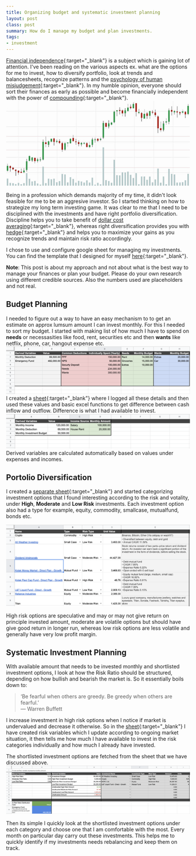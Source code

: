 ```yaml
---
title: Organizing budget and systematic investment planning
layout: post
class: post
summary: How do I manage my budget and plan investments.
tags:
- investment
---
```

[Financial independence](https://en.wikipedia.org/wiki/Financial_independence#:~:text=Financial%20independence%20is%20the%20status,referred%20to%20as%20passive%20income.){:target="_blank"} is a subject which is gaining lot of attention. I've been reading on the various aspects ex. what are the options for me to invest, how to diversify portfolio, look at trends and balancesheets, recognize patterns and the [psychology of human misjudgement](https://www.youtube.com/watch?v=pqzcCfUglws&ab_channel=BuffettMungerWisdom){:target="_blank"}. In my humble opinion, everyone should sort their finances as early as possible and become financially independent with the power of [compounding](https://www.investopedia.com/terms/c/compounding.asp#:~:text=Compounding%20is%20the%20process%20whereby,called%20%22miracle%20of%20compounding.%22){:target="_blank"}.
![Candle chart placeholder](/images/posts/candle_stick.jpeg)
<!--break-->
Being in a profession which demands majority of my time, it didn't look feasible for me to be an aggresive investor. So I started thinking on how to strategize my long term investing game. It was clear to me that I need to be disciplined with the investments and have right portfolio diversification. Discipline helps you to take benefit of [dollar cost averaging](https://www.investopedia.com/terms/d/dollarcostaveraging.asp){:target="_blank"}, whereas right diversification provides you with [hedge](https://www.investopedia.com/terms/h/hedge.asp){:target="_blank"} and helps you to maximize your gains as you recognize trends and maintain risk ratio accordingly.

I chose to use and configure google sheet for managing my investments. You can find the template that I designed for myself [here](https://www.google.com/url?sa=t&rct=j&esrc=s&source=appssearch&uact=8&cd=0&cad=rja&q&sig2=Yx8jGGjkLwmYM59t05Aprw&ved=0ahUKEwivtpHpxJbvAhVOBGgKHfbkBAo4ABABKAAwAA&url=https://drive.google.com/a/uber.com/open?id%3D1L8FKH-a6_kZPzypsgofT6MsRa5JtArf7rmGRqlFskW4%26usp%3Dchrome_omnibox&usg=AOvVaw3ocbt9IuMk2AngiuzfAiEv){:target="_blank"}.

**Note**: This post is about my approach and not about what is the best way to manage your finances or plan your budget. Please do your own research using different credible sources. Also the numbers used are placeholders and not real.

## Budget Planning
I needed to figure out a way to have an easy mechanism to to get an estimate on approx lumsum amount I can invest monthly. For this I needed to sort my budget. I started with making list of how much I have to spend on **needs** or necessasities like food, rent, securities etc and then **wants** like netflix, phone, car, hangout expense etc.
![Expense screenshot](/images/posts/expenses.png)
I created a [sheet](https://docs.google.com/spreadsheets/d/1L8FKH-a6_kZPzypsgofT6MsRa5JtArf7rmGRqlFskW4/edit#gid=1986981816){:target="_blank"} where I logged all these details and then used these values and basic excel functions to get difference between cash inflow and outflow. Difference is what I had available to invest.
![Income screenshot](/images/posts/incomes.png)
Derived variables are calculated automatically based on values under expenses and incomes.

## Portolio Diversification
I created a [separate sheet](https://docs.google.com/spreadsheets/d/1L8FKH-a6_kZPzypsgofT6MsRa5JtArf7rmGRqlFskW4/edit#gid=1344074706){:target="_blank"} and started categorizing investment options that I found interesting according to the risk and votality, under **High**, **Moderate** and **Low Risk** investments. Each investment option also had a type for example, equity, commodity, smallcase, mutualfund, bonds etc.

![Investment options](/images/posts/investment_options.png)

High risk options are speculative and may or may not give return on principle invested amount, moderate are volatile options but should have give good return in longer run, whereas low risk options are less volatile and generally have very low profit margin.

## Systematic Investment Planning
With available amount that needs to be invested monthly and shortlisted investment options, I look at how the Risk Ratio should be structured, depending on how bullish and bearish the market is. So it essentially boils down to:

> ‘Be fearful when others are greedy. Be greedy when others are fearful.’\
> — Warren Buffett

I increase investment in high risk options when I notice if market is undervalued and decrease it otherwise. So in the [sheet](https://docs.google.com/spreadsheets/d/1L8FKH-a6_kZPzypsgofT6MsRa5JtArf7rmGRqlFskW4/edit#gid=0){:target="_blank"} I have created risk variables which I update according to ongoing market situation, it then tells me how much I have available to invest in the risk categories individually and how much I already have invested.

The shortlisted investment options are fetched from the sheet that we have discussed above.
![Investment strategy](/images/posts/investment_strategy.png)

Then its simple I quickly look at the shortlisted investment options under each category and choose one that I am comfortable with the most. Every month on particular day carry out these investments. This helps me to quickly identify if my investments needs rebalancing and keep them on track.
